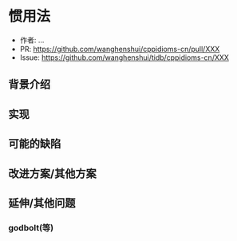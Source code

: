 # 惯用法

- 作者:  ...
- PR: https://github.com/wanghenshui/cppidioms-cn/pull/XXX
- Issue: https://github.com/wanghenshui/tidb/cppidioms-cn/XXX

## 背景介绍

## 实现

## 可能的缺陷

## 改进方案/其他方案

## 延伸/其他问题

### godbolt(等)
